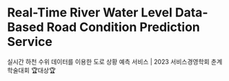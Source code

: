 # Real-Time River Water Level Data-Based Road Condition Prediction Service
실시간 하천 수위 데이터를 이용한 도로 상황 예측 서비스 | 2023 서비스경영학회 춘계학술대회 🏆대상🏆
